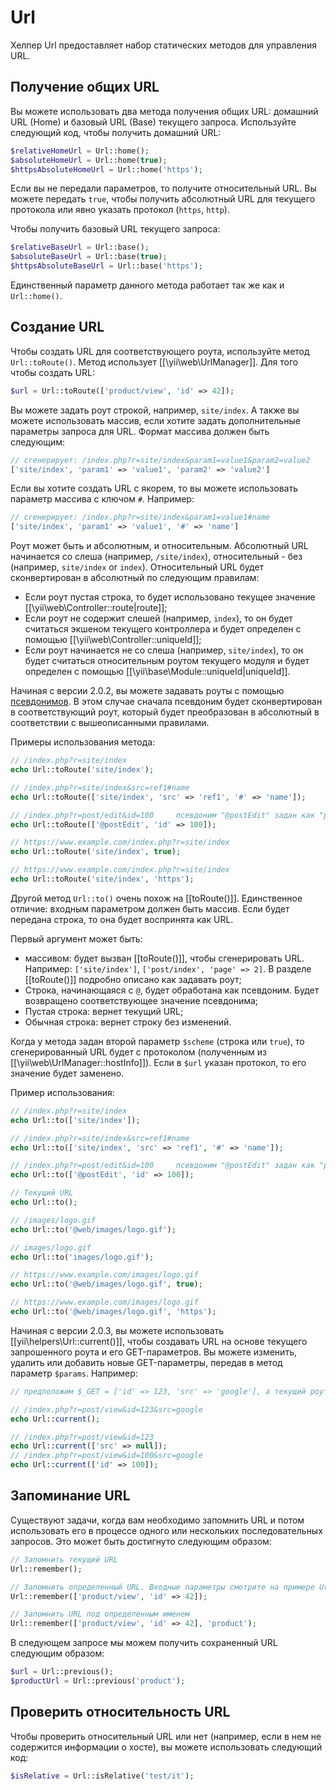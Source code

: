 Url
==========

Хелпер Url предоставляет набор статических методов для управления URL.


## Получение общих URL <span id="getting-common-urls"></span>

Вы можете использовать два метода получения общих URL: домашний URL (Home) и базовый URL (Base) текущего запроса.
Используйте следующий код, чтобы получить домашний URL:

```php
$relativeHomeUrl = Url::home();
$absoluteHomeUrl = Url::home(true);
$httpsAbsoluteHomeUrl = Url::home('https');
```

Если вы не передали параметров, то получите относительный URL. Вы можете передать `true`, чтобы получить абсолютный URL
для текущего протокола или явно указать протокол (`https`, `http`).

Чтобы получить базовый URL текущего запроса:

```php
$relativeBaseUrl = Url::base();
$absoluteBaseUrl = Url::base(true);
$httpsAbsoluteBaseUrl = Url::base('https');
```

Единственный параметр данного метода работает так же как и `Url::home()`.

## Создание URL <span id="creating-urls"></span>

Чтобы создать URL для соответствующего роута, используйте метод `Url::toRoute()`. Метод использует [[\yii\web\UrlManager]].
Для того чтобы создать URL:

```php
$url = Url::toRoute(['product/view', 'id' => 42]);
```
 
Вы можете задать роут строкой, например, `site/index`. А также вы можете использовать массив, если хотите задать
дополнительные параметры запроса для URL. Формат массива должен быть следующим:

```php
// сгенерирует: /index.php?r=site/index&param1=value1&param2=value2
['site/index', 'param1' => 'value1', 'param2' => 'value2']
```

Если вы хотите создать URL с якорем, то вы можете использовать параметр массива с ключом `#`. Например:

```php
// сгенерирует: /index.php?r=site/index&param1=value1#name
['site/index', 'param1' => 'value1', '#' => 'name']
```

Роут может быть и абсолютным, и относительным. Абсолютный URL начинается со слеша (например, `/site/index`),
относительный - без (например, `site/index` or `index`). Относительный URL будет сконвертирован в абсолютный по следующим
правилам:

- Если роут пустая строка, то будет использовано текущее значение [[\yii\web\Controller::route|route]];
- Если роут не содержит слешей (например, `index`), то он будет считаться экшеном текущего контроллера и будет определен
  с помощью [[\yii\web\Controller::uniqueId]];
- Если роут начинается не со слеша (например, `site/index`), то он будет считаться относительным роутом текущего модуля
  и будет определен с помощью [[\yii\base\Module::uniqueId|uniqueId]].

Начиная с версии 2.0.2, вы можете задавать роуты с помощью [псевдонимов](concept-aliases.md). В этом случае сначала
псевдоним будет сконвертирован в соответствующий роут, который будет преобразован в абсолютный в соответствии с вышеописанными
правилами.

Примеры использования метода:

```php
// /index.php?r=site/index
echo Url::toRoute('site/index');

// /index.php?r=site/index&src=ref1#name
echo Url::toRoute(['site/index', 'src' => 'ref1', '#' => 'name']);

// /index.php?r=post/edit&id=100     псевдоним "@postEdit" задан как "post/edit"
echo Url::toRoute(['@postEdit', 'id' => 100]);

// https://www.example.com/index.php?r=site/index
echo Url::toRoute('site/index', true);

// https://www.example.com/index.php?r=site/index
echo Url::toRoute('site/index', 'https');
```

Другой метод `Url::to()` очень похож на [[toRoute()]]. Единственное отличие: входным параметром должен быть массив.
Если будет передана строка, то она будет воспринята как URL.

Первый аргумент может быть:

- массивом: будет вызван [[toRoute()]], чтобы сгенерировать URL. Например: `['site/index']`, `['post/index', 'page' => 2]`.
  В разделе [[toRoute()]] подробно описано как задавать роут;
- Строка, начинающаяся с `@`, будет обработана как псевдоним. Будет возвращено соответствующее значение псевдонима;
- Пустая строка: вернет текущий URL;
- Обычная строка: вернет строку без изменений.

Когда у метода задан второй параметр `$scheme` (строка или `true`), то сгенерированный URL будет с протоколом
(полученным из [[\yii\web\UrlManager::hostInfo]]). Если в `$url` указан протокол, то его значение будет заменено.

Пример использования:

```php
// /index.php?r=site/index
echo Url::to(['site/index']);

// /index.php?r=site/index&src=ref1#name
echo Url::to(['site/index', 'src' => 'ref1', '#' => 'name']);

// /index.php?r=post/edit&id=100     псевдоним "@postEdit" задан как "post/edit"
echo Url::to(['@postEdit', 'id' => 100]);

// Текущий URL
echo Url::to();

// /images/logo.gif
echo Url::to('@web/images/logo.gif');

// images/logo.gif
echo Url::to('images/logo.gif');

// https://www.example.com/images/logo.gif
echo Url::to('@web/images/logo.gif', true);

// https://www.example.com/images/logo.gif
echo Url::to('@web/images/logo.gif', 'https');
```

Начиная с версии 2.0.3, вы можете использовать [[yii\helpers\Url::current()]], чтобы создавать URL на основе текущего
запрошенного роута и его GET-параметров. Вы можете изменить, удалить или добавить новые GET-параметры, передав в метод
параметр `$params`. Например:

```php
// предположим $_GET = ['id' => 123, 'src' => 'google'], а текущий роут "post/view"

// /index.php?r=post/view&id=123&src=google
echo Url::current();

// /index.php?r=post/view&id=123
echo Url::current(['src' => null]);
// /index.php?r=post/view&id=100&src=google
echo Url::current(['id' => 100]);
```


## Запоминание URL <span id="remember-urls"></span>

Существуют задачи, когда вам необходимо запомнить URL и потом использовать его в процессе одного или нескольких
последовательных запросов. Это может быть достигнуто следующим образом:

```php
// Запомнить текущий URL
Url::remember();

// Запомнить определенный URL. Входные параметры смотрите на примере Url::to().
Url::remember(['product/view', 'id' => 42]);

// Запомнить URL под определенным именем
Url::remember(['product/view', 'id' => 42], 'product');
```

В следующем запросе мы можем получить сохраненный URL следующим образом:

```php
$url = Url::previous();
$productUrl = Url::previous('product');
```
                        
## Проверить относительность URL <span id="checking-relative-urls"></span>

Чтобы проверить относительный URL или нет (например, если в нем не содержится информации о хосте), вы можете использовать
следующий код:

```php
$isRelative = Url::isRelative('test/it');
```
